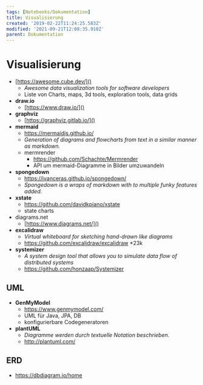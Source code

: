 ```yaml
---
tags: [Notebooks/Dokumentation]
title: Visualisierung
created: '2019-02-22T11:24:25.583Z'
modified: '2021-09-21T12:08:35.910Z'
parent: Dokumentation
---
```


# Visualisierung

- [https://awesome.cube.dev/]()
  - *Awesome data visualization tools for software developers*
  - Liste von Charts, maps, 3d tools, exploration tools, data grids
- **draw.io**
  - [https://www.draw.io/]()
- **graphviz**
  - [https://graphviz.gitlab.io/]()
- **mermaid**
  - https://mermaidjs.github.io/
  - *Generation of diagrams and flowcharts from text in a similar manner as markdown.*
  - mermrender
    - https://github.com/Schachte/Mermrender
    - API um mermaid-Diagramme in Bilder umzuwandeln
- **spongedown**
  - https://ivanceras.github.io/spongedown/
  - *Spongedown is a wraps of markdown with to multiple funky features added.*
- **xstate**
  - https://github.com/davidkpiano/xstate
  - state charts
- diagrams.net
  - [https://www.diagrams.net/]()
- **excalidraw**
  - *Virtual whiteboard for sketching hand-drawn like diagrams*
  - https://github.com/excalidraw/excalidraw *23k
- **systemizer**
  - *A system design tool that allows you to simulate data flow of distributed systems*
  - https://github.com/honzaap/Systemizer


## UML
- **GenMyModel**
  - https://www.genmymodel.com/
  - UML für Java, JPA, DB
  - konfigurierbare Codegeneratoren
- **plantUML**
  - *Diagramme werden durch textuelle Notation beschrieben.*
  - http://plantuml.com/


## ERD
- https://dbdiagram.io/home
